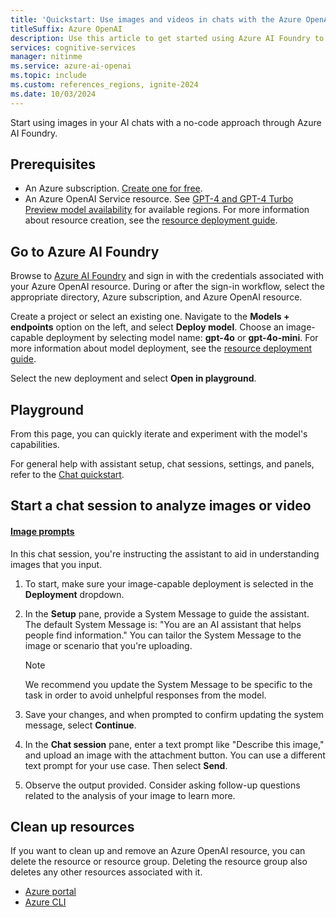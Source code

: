 ```yaml
---
title: 'Quickstart: Use images and videos in chats with the Azure OpenAI Service'
titleSuffix: Azure OpenAI
description: Use this article to get started using Azure AI Foundry to deploy and use an image-capable model.
services: cognitive-services
manager: nitinme
ms.service: azure-ai-openai
ms.topic: include
ms.custom: references_regions, ignite-2024
ms.date: 10/03/2024
---
```


Start using images in your AI chats with a no-code approach through Azure AI Foundry.

## Prerequisites

- An Azure subscription. <a href="https://azure.microsoft.com/free/ai-services" target="_blank">Create one for free</a>.
- An Azure OpenAI Service resource. See [GPT-4 and GPT-4 Turbo Preview model availability](../concepts/models.md#gpt-4-and-gpt-4-turbo-model-availability) for available regions. For more information about resource creation, see the [resource deployment guide](/azure/ai-services/openai/how-to/create-resource).

## Go to Azure AI Foundry

Browse to [Azure AI Foundry](https://ai.azure.com/) and sign in with the credentials associated with your Azure OpenAI resource. During or after the sign-in workflow, select the appropriate directory, Azure subscription, and Azure OpenAI resource.

Create a project or select an existing one. Navigate to the **Models + endpoints** option on the left, and select **Deploy model**. Choose an image-capable deployment by selecting model name: **gpt-4o** or **gpt-4o-mini**. For more information about model deployment, see the [resource deployment guide](/azure/ai-services/openai/how-to/create-resource).  

Select the new deployment and select **Open in playground**.

## Playground

From this page, you can quickly iterate and experiment with the model's capabilities. 

For general help with assistant setup, chat sessions, settings, and panels, refer to the [Chat quickstart](/azure/ai-services/openai/chatgpt-quickstart?tabs=command-line&pivots=programming-language-studio). 


## Start a chat session to analyze images or video

#### [Image prompts](#tab/image)

In this chat session, you're instructing the assistant to aid in understanding images that you input. 
1. To start, make sure your image-capable deployment is selected in the **Deployment** dropdown.
2. In the **Setup** pane, provide a System Message to guide the assistant. The default System Message is: "You are an AI assistant that helps people find information." You can tailor the System Message to the image or scenario that you're uploading. 

   > [!NOTE]
    > We recommend you update the System Message to be specific to the task in order to avoid unhelpful responses from the model.

1. Save your changes, and when prompted to confirm updating the system message, select **Continue**.
1. In the **Chat session** pane, enter a text prompt like "Describe this image," and upload an image with the attachment button. You can use a different text prompt for your use case. Then select **Send**. 
1. Observe the output provided. Consider asking follow-up questions related to the analysis of your image to learn more.


## Clean up resources

If you want to clean up and remove an Azure OpenAI resource, you can delete the resource or resource group. Deleting the resource group also deletes any other resources associated with it.

- [Azure portal](../../multi-service-resource.md?pivots=azportal#clean-up-resources)
- [Azure CLI](../../multi-service-resource.md?pivots=azcli#clean-up-resources)
